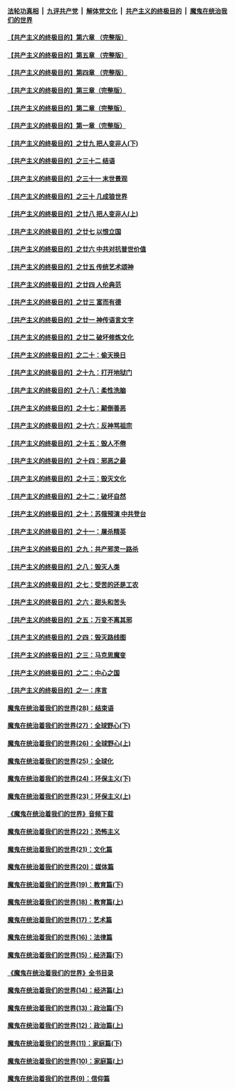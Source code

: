 ####  [法轮功真相](../../../../basic/blob/master/README.md?t=12260339) &nbsp;|&nbsp; [九评共产党](../../../../9ping.md/blob/master/README.md?t=12260339) &nbsp;|&nbsp; [解体党文化](../../../../jtdwh.md/blob/master/README.md?t=12260339)  &nbsp;|&nbsp; [共产主义的终极目的](../../../../gczydzjmd.md/blob/master/README.md?t=12260339) &nbsp;|&nbsp; [魔鬼在统治我们的世界](../../../../mgztzwmdsj.md/blob/master/README.md?t=12260339) 

#### [【共产主义的终极目的】第六章 （完整版）](../pages/nsc422/n11428913.md?t=12260339) 

#### [【共产主义的终极目的】第五章 （完整版）](../pages/nsc422/n11428912.md?t=12260339) 

#### [【共产主义的终极目的】第四章 （完整版）](../pages/nsc422/n11428907.md?t=12260339) 

#### [【共产主义的终极目的】第三章（完整版）](../pages/nsc422/n11428848.md?t=12260339) 

#### [【共产主义的终极目的】第二章（完整版）](../pages/nsc422/n11428831.md?t=12260339) 

#### [【共产主义的终极目的】第一章（完整版）](../pages/nsc422/n11417651.md?t=12260339) 

#### [【共产主义的终极目的】之廿九 把人变非人(下)](../pages/nsc422/n11344140.md?t=12260339) 

#### [【共产主义的终极目的】之三十二 结语](../pages/nsc422/n11360535.md?t=12260339) 

#### [【共产主义的终极目的】之三十一 末世景观](../pages/nsc422/n11351129.md?t=12260339) 

#### [【共产主义的终极目的】之三十 几成狼世界](../pages/nsc422/n11348280.md?t=12260339) 

#### [【共产主义的终极目的】之廿八 把人变非人(上)](../pages/nsc422/n11340492.md?t=12260339) 

#### [【共产主义的终极目的】之廿七 以恨立国](../pages/nsc422/n11336944.md?t=12260339) 

#### [【共产主义的终极目的】之廿六 中共对抗普世价值](../pages/nsc422/n11324785.md?t=12260339) 

#### [【共产主义的终极目的】之廿五 传统艺术颂神](../pages/nsc422/n11296396.md?t=12260339) 

#### [【共产主义的终极目的】之廿四 人伦典范](../pages/nsc422/n11296397.md?t=12260339) 

#### [【共产主义的终极目的】之廿三 富而有德](../pages/nsc422/n11283598.md?t=12260339) 

#### [【共产主义的终极目的】之廿一 神传语言文字](../pages/nsc422/n11263265.md?t=12260339) 

#### [【共产主义的终极目的】之廿二 破坏修炼文化](../pages/nsc422/n11245728.md?t=12260339) 

#### [【共产主义的终极目的】之二十：偷天换日](../pages/nsc422/n11238846.md?t=12260339) 

#### [【共产主义的终极目的】之十九：打开地狱门](../pages/nsc422/n11206376.md?t=12260339) 

#### [【共产主义的终极目的】之十八：柔性洗脑](../pages/nsc422/n11199994.md?t=12260339) 

#### [【共产主义的终极目的】之十七：颠倒善恶](../pages/nsc422/n11179782.md?t=12260339) 

#### [【共产主义的终极目的】之十六：反神骂祖宗](../pages/nsc422/n11166798.md?t=12260339) 

#### [【共产主义的终极目的】之十五：毁人不倦](../pages/nsc422/n11166792.md?t=12260339) 

#### [【共产主义的终极目的】之十四：邪恶之最](../pages/nsc422/n11150249.md?t=12260339) 

#### [【共产主义的终极目的】之十三：毁灭文化](../pages/nsc422/n11135227.md?t=12260339) 

#### [【共产主义的终极目的】之十二：破坏自然](../pages/nsc422/n11135214.md?t=12260339) 

#### [【共产主义的终极目的】之十：苏俄预演 中共登台](../pages/nsc422/n11118424.md?t=12260339) 

#### [【共产主义的终极目的】之十一：屠杀精英](../pages/nsc422/n11118442.md?t=12260339) 

#### [【共产主义的终极目的】之九：共产邪灵一路杀](../pages/nsc422/n11114139.md?t=12260339) 

#### [【共产主义的终极目的】之八：毁灭人类](../pages/nsc422/n11108503.md?t=12260339) 

#### [【共产主义的终极目的】之七：受苦的还是工农](../pages/nsc422/n11101809.md?t=12260339) 

#### [【共产主义的终极目的】之六：甜头和苦头](../pages/nsc422/n11096971.md?t=12260339) 

#### [【共产主义的终极目的】之五：万变不离其邪](../pages/nsc422/n11091285.md?t=12260339) 

#### [【共产主义的终极目的】之四：毁灭路线图](../pages/nsc422/n11086284.md?t=12260339) 

#### [【共产主义的终极目的】之三：马克思魔变](../pages/nsc422/n11061941.md?t=12260339) 

#### [【共产主义的终极目的】之二：中心之国](../pages/nsc422/n11047728.md?t=12260339) 

#### [【共产主义的终极目的】之一：序言](../pages/nsc422/n11086077.md?t=12260339) 

#### [魔鬼在统治着我们的世界(28)：结束语](../pages/nsc422/n10936246.md?t=12260339) 

#### [魔鬼在统治着我们的世界(27)：全球野心(下)](../pages/nsc422/n10928319.md?t=12260339) 

#### [魔鬼在统治着我们的世界(26)：全球野心(上)](../pages/nsc422/n10900318.md?t=12260339) 

#### [魔鬼在统治着我们的世界(25)：全球化](../pages/nsc422/n10788205.md?t=12260339) 

#### [魔鬼在统治着我们的世界(24)：环保主义(下)](../pages/nsc422/n10695307.md?t=12260339) 

#### [魔鬼在统治着我们的世界(23)：环保主义(上)](../pages/nsc422/n10688613.md?t=12260339) 

#### [《魔鬼在统治着我们的世界》音频下载](../pages/nsc422/n10635553.md?t=12260339) 

#### [魔鬼在统治着我们的世界(22)：恐怖主义](../pages/nsc422/n10614727.md?t=12260339) 

#### [魔鬼在统治着我们的世界(21)：文化篇](../pages/nsc422/n10597706.md?t=12260339) 

#### [魔鬼在统治着我们的世界(20)：媒体篇](../pages/nsc422/n10586579.md?t=12260339) 

#### [魔鬼在统治着我们的世界(19)：教育篇(下)](../pages/nsc422/n10564808.md?t=12260339) 

#### [魔鬼在统治着我们的世界(18)：教育篇(上)](../pages/nsc422/n10526970.md?t=12260339) 

#### [魔鬼在统治着我们的世界(17)：艺术篇](../pages/nsc422/n10499093.md?t=12260339) 

#### [魔鬼在统治着我们的世界(16)：法律篇](../pages/nsc422/n10485969.md?t=12260339) 

#### [魔鬼在统治着我们的世界(15)：经济篇(下)](../pages/nsc422/n10469975.md?t=12260339) 

#### [《魔鬼在统治着我们的世界》全书目录](../pages/nsc422/n10464261.md?t=12260339) 

#### [魔鬼在统治着我们的世界(14)：经济篇(上)](../pages/nsc422/n10457370.md?t=12260339) 

#### [魔鬼在统治着我们的世界(13)：政治篇(下)](../pages/nsc422/n10448270.md?t=12260339) 

#### [魔鬼在统治着我们的世界(12)：政治篇(上)](../pages/nsc422/n10444576.md?t=12260339) 

#### [魔鬼在统治着我们的世界(11)：家庭篇(下)](../pages/nsc422/n10440961.md?t=12260339) 

#### [魔鬼在统治着我们的世界(10)：家庭篇(上)](../pages/nsc422/n10435448.md?t=12260339) 

#### [魔鬼在统治着我们的世界(9)：信仰篇](../pages/nsc422/n10432159.md?t=12260339) 

